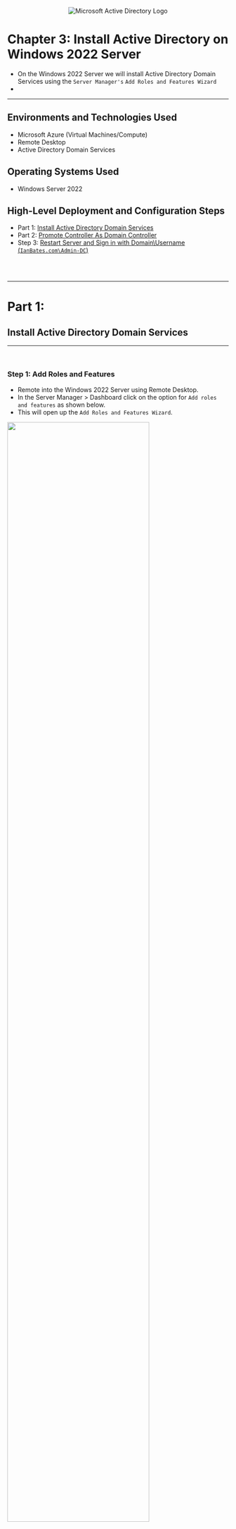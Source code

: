 <p align="center">
<img src="https://github.com/user-attachments/assets/21fe72e9-5880-4222-9f1c-9f03d8b0a315" alt="Microsoft Active Directory Logo"/>
</p>

<!--
<img src="https://github.com/user-attachments/assets/21fe72e9-5880-4222-9f1c-9f03d8b0a315" height="30%" width="30%"/>
-->

# Chapter 3: Install Active Directory on Windows 2022 Server

- On the Windows 2022 Server we will install Active Directory Domain Services using the `Server Manager's` `Add Roles and Features Wizard`
- 

---

<h2>Environments and Technologies Used</h2>

- Microsoft Azure (Virtual Machines/Compute)
- Remote Desktop
- Active Directory Domain Services

<h2>Operating Systems Used </h2>

- Windows Server 2022


<h2>High-Level Deployment and Configuration Steps</h2>

- Part 1: [Install Active Directory Domain Services]()
- Part 2: [Promote Controller As Domain Controller](https://github.com/ian-bates-it/Install-Active-Directory-on-Windows-2022-Server?tab=readme-ov-file#promote-controller-as-domain-controller)
- Step 3: [Restart Server and Sign in with Domain\Username (`IanBates.com\Admin-DC`)]()





<br />
<br />

---

<h1>Part 1:</h1>

<h2>Install Active Directory Domain Services</h2>


---
<br />

<h3>Step 1: Add Roles and Features </h3>

- Remote into the Windows 2022 Server using Remote Desktop.
- In the Server Manager > Dashboard click on the option for `Add roles and features` as shown below.
- This will open up the `Add Roles and Features Wizard`.


<img src="https://github.com/user-attachments/assets/f009f313-d990-4967-85c3-2e8912a52d39" height="80%" width="80%" />


---
<br />

<h3>Use the Add Roles and Features Wizard</h3>


---
<br />
<h4>Before You Begin Tab</h4>

- Click the `Next` Button to continue

  <img src="https://github.com/user-attachments/assets/1be9d660-d6f5-4bf9-998a-353e5264fd0a" height="80%" width="80%" />


---
<br />
<h4>Installation Type</h4>

- Select `Role-based or feature-based installation` as shown below.

  <img src="https://github.com/user-attachments/assets/16b7e287-370d-4362-8d3a-46eb424b735c" height="80%" width="80%" />


---
<br />
<h4>Server Selection</h4>


- The only server option should be our Azure Windows 2022 Server.
- Click `Next` to continue as shown below.

  <img src="https://github.com/user-attachments/assets/a26fa7bf-fb49-46fc-bfa5-7a9b953b2c70" height="80%" width="80%" />




---
<br />
<h3>Server Roles</h3>

- Select the `Active Directory Domain Services` as shown below.


  <img src="https://github.com/user-attachments/assets/d5e122d7-3020-4fc5-9794-3e04f7f3eeeb" height="80%" width="80%" />



<br />
<br />
- Accept the pop-up box as shown below.
- Click `Add Features`.


  <img src="https://github.com/user-attachments/assets/4e7b1c10-e4e3-4ff6-95ba-8bb17f35bc50" height="50%" width="50%" />



---
<br />
<h3>Features</h3>

- Accept the default features and click `Next` as shown below.


  <img src="https://github.com/user-attachments/assets/ac71ec87-eb29-4071-9579-f735d9d33a69" height="80%" width="80%" />




---
<br />
<h3>Active Directory Domain Services</h3>

- Active Directory Domain Services stores information about users, computers, and other devices on the network.
- Review the message and click `Next` to continue.


  <img src="https://github.com/user-attachments/assets/f5da0087-03fc-4876-a800-1cf112dae7d5" height="80%" width="80%" />



---
<br />
<h3>Confirmation</h3>


- Review the confirmation of the roles, role services and features to be installed on our Windows 2022 Server.

1. Click the `Restart the destination server automatically if required` check box.
2. Click `Yes` to the restart notification pop-up menu.
3. Click `Install` to complete the installation as shown below.

  <img src="https://github.com/user-attachments/assets/bad9c85d-cd9b-4fa5-90b1-b65fdc356754" height="80%" width="80%" />



---
<br />
<h4>AD Roles and Features Installation Complete</h4>

- After the installation is complete, click the `Close` button and restart your Windows 2022 Server.

  <img src="https://github.com/user-attachments/assets/ddba9c59-450e-4e87-8a8f-e3de898bdaab" height="80%" width="80%" />



---
---
<br />
<br />

<h2>Promote Controller as Domain Controller</h2>


- Active directory is installed, but it is not yet set up as a domain controller. (4:13)
- So now we will configure our Windows 2022 Server as a domain controller in a new forest. 


- Remote back into the Windows 2022 Server and log in with your administrator account.
- In the Server Manager Dashboard, click the flag with a warning sign.
- Select the link `Promote this server to a domain controller` as shown below.


  <img src="https://github.com/user-attachments/assets/312c346f-1dce-44ae-8842-8aeda7077bfb" height="60%" width="60%" />



---
<br />
<h3>Deployment Configuration</h3>

1. Click the option for `Add a new forest`
2. Enter in any domain name. I used `IanBates.com`
3. Click the `Next` button as shown below.

  <img src="https://github.com/user-attachments/assets/d909bedc-afc7-4129-b635-4f83704e2a3e" height="60%" width="60%" />


---
<br />
<h3>Domain Controller Options</h3>

- Leave all the default options selected.
- Add a password for the <b>Directory Services Restore Mode (DSRM)</b>.
- Click `Next` as shown below.

  <img src="https://github.com/user-attachments/assets/6f44ee6e-745d-49ec-bd6c-8689fe12afe7" height="60%" width="60%" />


---
<br />
<h3>DNS Options</h3>

- Uncheck the `Create DNS delegation` checkbox.
- Click `Next` as shown below.

  <img src="https://github.com/user-attachments/assets/330c5a1c-2773-42c4-9797-5bf2651962b7" height="60%" width="60%" />


---
<br />
<h3>Additional Options</h3>

- You can adjust your NetBIOS name.
- By default, the Active Directory configuration wizard will use your domain name before the domain extension.
- Here, I went with `IANBATES` as my NetBIOS name.
- Click `Next` to continue.

  <img src="https://github.com/user-attachments/assets/70fb9431-3618-49c1-b52a-e8b3f4bb139f" height="80%" width="80%" />


---
<br />
<h3>Paths</h3>

- Accept the default paths for the `Database folder`, `Log files folder` and `SYSVOL folder` and click `Next` as shown below.

  <img src="https://github.com/user-attachments/assets/beff2c08-f5e7-4a6d-a5b2-4bc97da0a861" height="60%" width="60%" />


---
<br />
<h3>Review Options</h3>

- Review your selections.
- Click `Next` to continue.


  <img src="https://github.com/user-attachments/assets/2d48310d-f02a-4f9b-bbbd-cf58de9ba296" height="60%" width="60%" />



---
<br />
<h3>Prerequisites Check</h3>

- Prerequisites need to be validated before Active Directory Domain Services can be installed on our Windows 2022 Server.
- After the prerequisites check is completed, select `Install` to continue as shown below.

  <img src="https://github.com/user-attachments/assets/78a1b435-2db9-4ee2-a12f-0b737ec9d2fd" height="80%" width="80%" />


<br />
<br />

---

<h1>Part 3</h1>

<h2>Restart Server and Sign in with Domain\Username (`IanBates.com\Admin-DC`)</h2>


---
<br />
<h3>Restart Windows 2022 Server</h3>

- After installation is complete, the Windows 2022 Server needs to be restarted.
- Accept the notifications and let the server restart. This will disconnect your remote desktop connection.

  <img src="https://github.com/user-attachments/assets/f1026da9-c028-4a68-b7af-cf26c22e04ba" height="80%" width="80%" />


---
<br />
<h3>Sign Back Into Windows 2022 Server with your new Domain</h3>


- Because our Windows 2022 Server is now a Domain Controller, we have to specify the context to which we want to log into from the Remote Desktop client.
- The user accounts exist in a domain.
- So now we have to specify the domain name that we added as the domain controller above.
- In this example, my domain is `IanBates.com` and my administrator username is `Admin-DC`.
- So in my Remote Desktop client, I will enter `IanBates.com\Admin-DC` into the User name field as shown below.

  <img src="https://github.com/user-attachments/assets/002ed335-7a7c-4337-b9ef-6477fe9b8280" height="40%" width="40%" />





